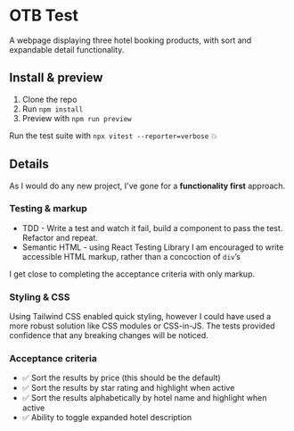 # OTB Test

A webpage displaying three hotel booking products, with sort and expandable detail functionality.

## Install & preview

1. Clone the repo
2. Run `npm install`
3. Preview with `npm run preview`

Run the test suite with `npx vitest --reporter=verbose` 💥

## Details

As I would do any new project, I've gone for a **functionality first** approach.

### Testing & markup

- TDD - Write a test and watch it fail, build a component to pass the test. Refactor and repeat.
- Semantic HTML - using React Testing Library I am encouraged to write accessible HTML markup, rather than a concoction of `div`’s

I get close to completing the acceptance criteria with only markup.

### Styling & CSS

Using Tailwind CSS enabled quick styling, however I could have used a more robust solution like CSS modules or CSS-in-JS. The tests provided confidence that any breaking changes will be noticed.

### Acceptance criteria

- ✅ Sort the results by price (this should be the default)
- ✅ Sort the results by star rating and highlight when active
- ✅ Sort the results alphabetically by hotel name and highlight when active
- ✅ Ability to toggle expanded hotel description
